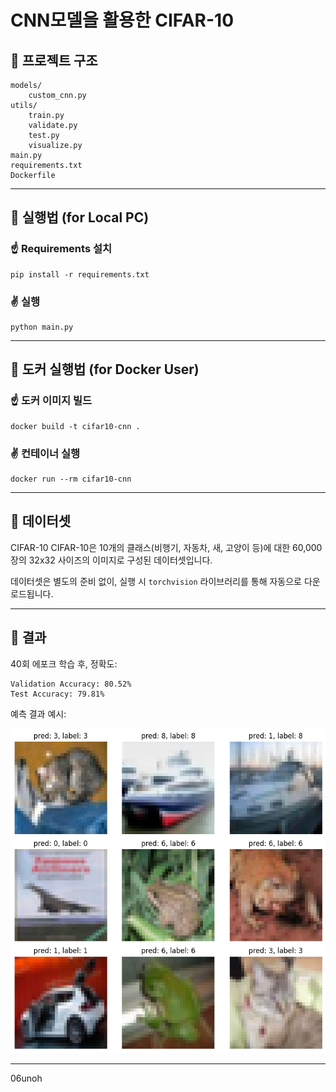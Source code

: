 # CNN모델을 활용한 CIFAR-10



## 🔹 프로젝트 구조

```
models/
    custom_cnn.py
utils/
    train.py
    validate.py
    test.py
    visualize.py
main.py
requirements.txt
Dockerfile
```
---
## 🔹 실행법 (for Local PC)

### ☝️ Requirements 설치

```
pip install -r requirements.txt
```

### ✌️ 실행

```
python main.py
```
---
## 🔹 도커 실행법 (for Docker User)

### ☝️ 도커 이미지 빌드

```
docker build -t cifar10-cnn .
```

### ✌️ 컨테이너 실행

```
docker run --rm cifar10-cnn
```

---

## 🔹 데이터셋

CIFAR-10 
CIFAR-10은 10개의 클래스(비행기, 자동차, 새, 고양이 등)에 대한 60,000장의 32x32 사이즈의 이미지로 구성된 데이터셋입니다.

데이터셋은 별도의 준비 없이, 실행 시 `torchvision` 라이브러리를 통해 자동으로 다운로드됩니다.

---

## 🔹 결과

40회 에포크 학습 후, 정확도:

```
Validation Accuracy: 80.52% 
Test Accuracy: 79.81%
```

예측 결과 예시:

![샘플 예측 결과](images/prediction.png)

---
06unoh
